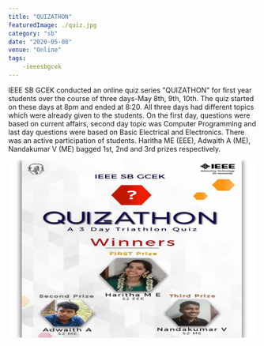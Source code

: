 ```yaml
---
title: "QUIZATHON"
featuredImage: ./quiz.jpg
category: "sb"
date: "2020-05-08"
venue: "Online"
tags:
    -ieeesbgcek
---
```

IEEE SB GCEK conducted an online quiz series "QUIZATHON" for first year students over the course of three days-May 8th, 9th, 10th. The quiz started on these days at 8pm and ended at 8:20. All three days had different topics which were already given to the students. On the first day, questions were based on current affairs, second day topic was Computer Programming and last day questions were based on Basic Electrical and Electronics. There was an active participation of students. Haritha ME (EEE), Adwaith A (ME), Nandakumar V (ME) bagged 1st, 2nd and 3rd prizes respectively.

![Quizathon Winners](./quiz1.jpg)
